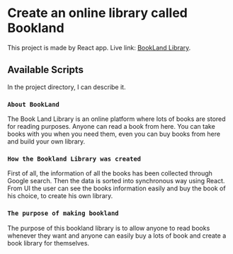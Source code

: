 # Create an online library called Bookland

This project is made by React app.
Live link: [BookLand Library](https://silly-kalam-a96823.netlify.app/).

## Available Scripts

In the project directory, I can describe it.

### `About BookLand`

The Book Land Library is an online platform where lots of books are stored for reading purposes. Anyone can read a book from here. You can take books with you when you need them, even you can buy books from here and build your own library.

### `How the Bookland Library was created`

First of all, the information of all the books has been collected through Google search. Then the data is sorted into synchronous way using React. From UI the user can see the books information easily and buy the book of his choice, to create his own library.


### `The purpose of making bookland`

The purpose of this bookland library is to allow anyone to read books whenever they want and anyone can easily buy a lots of book and create a book library for themselves.
